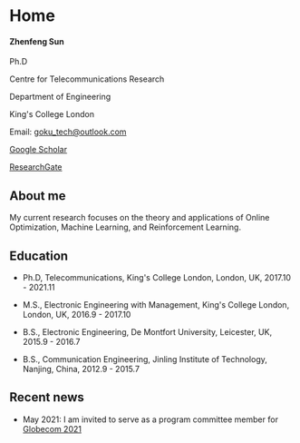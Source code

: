 # Home



#### Zhenfeng Sun

Ph.D

Centre for Telecommunications Research

Department of Engineering

King's College London



Email: goku_tech@outlook.com



[Google Scholar](https://scholar.google.co.uk/citations?user=XtoBqIkAAAAJ&hl=en)

[ResearchGate](https://www.researchgate.net/profile/Zhenfeng-Sun)

## About me

My current research focuses on the theory and applications of Online Optimization, Machine Learning, and Reinforcement Learning.



## Education

- Ph.D, Telecommunications, King's College London, London, UK, 2017.10 - 2021.11

- M.S., Electronic Engineering with Management, King's College London, London, UK, 2016.9 - 2017.10

- B.S., Electronic Engineering, De Montfort University, Leicester, UK, 2015.9 - 2016.7

- B.S., Communication Engineering, Jinling Institute of Technology, Nanjing, China, 2012.9 - 2015.7 

  

## Recent news

- May 2021: I am invited to serve as a program committee member for [Globecom 2021](https://globecom2021.ieee-globecom.org/)